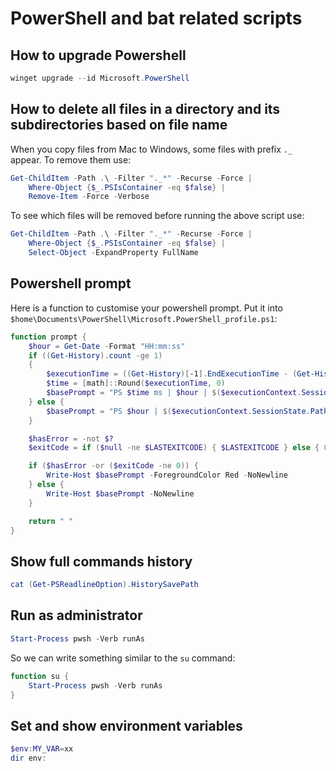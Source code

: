 # PowerShell and bat related scripts

## How to upgrade Powershell

```powershell
winget upgrade --id Microsoft.PowerShell
```

## How to delete all files in a directory and its subdirectories based on file name

When you copy files from Mac to Windows, some files with prefix `._` appear. To remove them use:

```powershell
Get-ChildItem -Path .\ -Filter "._*" -Recurse -Force |
    Where-Object {$_.PSIsContainer -eq $false} |
    Remove-Item -Force -Verbose
```

To see which files will be removed before running the above script use:

```powershell
Get-ChildItem -Path .\ -Filter "._*" -Recurse -Force |
    Where-Object {$_.PSIsContainer -eq $false} |
    Select-Object -ExpandProperty FullName
```

## Powershell prompt
Here is a function to customise your powershell prompt. Put it into `$home\Documents\PowerShell\Microsoft.PowerShell_profile.ps1`:

```powershell
function prompt {
    $hour = Get-Date -Format "HH:mm:ss"
    if ((Get-History).count -ge 1)
    {
        $executionTime = ((Get-History)[-1].EndExecutionTime - (Get-History)[-1].StartExecutionTime).Totalmilliseconds
        $time = [math]::Round($executionTime, 0)
        $basePrompt = "PS $time ms | $hour | $($executionContext.SessionState.Path.CurrentLocation)> "
    } else {
        $basePrompt = "PS $hour | $($executionContext.SessionState.Path.CurrentLocation)> "
    }

    $hasError = -not $?
    $exitCode = if ($null -ne $LASTEXITCODE) { $LASTEXITCODE } else { 0 }

    if ($hasError -or ($exitCode -ne 0)) {
        Write-Host $basePrompt -ForegroundColor Red -NoNewline
    } else {
        Write-Host $basePrompt -NoNewline
    }

    return " "
}
```

## Show full commands history

```powershell
cat (Get-PSReadlineOption).HistorySavePath
```

## Run as administrator

```powershell
Start-Process pwsh -Verb runAs
```

So we can write something similar to the `su` command:

```powershell
function su {
	Start-Process pwsh -Verb runAs
}
```

## Set and show environment variables

```powershell
$env:MY_VAR=xx
dir env:
```
